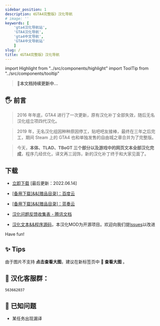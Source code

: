 ```yaml
---
sidebar_position: 1
description: 《GTA4完整版》汉化导航
# image: ''
keywords: [
    'gta4汉化导航站',
    'GTA4汉化导航',
    'gta4中文导航',
    'GTA4中文导航站'
    ]
slug: /
title: 《GTA4完整版》汉化导航
---
```


import Highlight from "../src/components/highlight"
import ToolTip from "../src/components/tooltip"


> 🚀**本文档持续更新中...**

## 🖐 前言

>2016 年年底，GTA4 进行了一次更新，原有汉化补丁全部失效，随后无名汉化组立项四代汉化。 

>2019 年，无名汉化组因种种原因停工，贴吧吧友接棒，最终在三年之后完工，期间 Steam 上的 GTA4 也和单独发售的自由城之章合并为了完整版。

>今天，**本体、TLAD、TBoGT 三个部分以及游戏中的网页文本全部汉化完成**，程序几经优化，译文再三润饰，新的汉化补丁终于和大家见面了。

## 下载
- [立即下载](https://link.jscdn.cn/1drv/aHR0cHM6Ly8xZHJ2Lm1zL3UvcyFBczVoZ0w4dTlPMzFoei1QdWxTU0lkYm9oR3NqP2U9SHVlY3dv.zip) [最后更新：2022.06.14]

- [[备用下载]&&[赠品目录]：百度云](https://pan.baidu.com/share/init?surl=lYiAaFVzQGpJD79Fx56ZZw&pwd=1234)

- [[备用下载]&&[赠品目录]：蓝奏云](https://wwi.lanzoup.com/b07xe74sj)

- [汉化问题反馈收集表 - 腾讯文档](https://docs.qq.com/form/page/DQXdCd1BwT1VrbXV5)

- [汉化文本&&程序源码](https://github.com/GTAIV-Complete-Edition-text)，本汉化MOD为开源项目。欢迎向我们提[lssues](https://github.com/GTAIV-Complete-Edition-text/feedback-IV.CHS/issues)以改进


Have fun!

## ✨ Tips

由于图片不支持 **点击查看大图**，建议在新标签页中 **📸 查看大图** 。
## 📱 汉化客服群：

```
563662037
```
## 🐞 已知问题

- 某任务出现漏译
